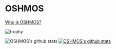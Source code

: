 # OSHMOS

<a href="https://oshmos.github.io/" target=_blank>Who is OSHMOS?</a>

![trophy](https://github-profile-trophy.vercel.app/?username=OSHMOS)

![OSHMOS's github stats](https://github-readme-stats.vercel.app/api?username=OSHMOS&show_icons=true)
[![OSHMOS's github stats](https://github-readme-stats.vercel.app/api/top-langs/?username=OSHMOS&show_icons=true&hide_border=true&title_color=004386&icon_color=004386&layout=compact)](https://github.com/OSHMOS)








<!-- <img src ="https://encrypted-tbn0.gstatic.com/images?q=tbn:ANd9GcTc46MZEX4mKnOndJ3VJlE-l_vRPyWnu8Dh-Q&usqp=CAU" width="100%" height="62.5%"> -->

<!--
**OSHMOS/OSHMOS** is a ✨ _special_ ✨ repository because its `README.md` (this file) appears on your GitHub profile.

Here are some ideas to get you started:

- 🔭 I’m currently working on ...
- 🌱 I’m currently learning ...
- 👯 I’m looking to collaborate on ...
- 🤔 I’m looking for help with ...
- 💬 Ask me about ...
- 📫 How to reach me: ...
- 😄 Pronouns: ...
- ⚡ Fun fact: ...
-->
